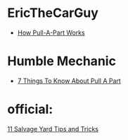 # EricTheCarGuy
- [How Pull-A-Part Works](https://youtu.be/BX4q5xMqOsw)

# Humble Mechanic
- [7 Things To Know About Pull A Part](https://youtu.be/kaSGW_iuFCM)

# official:
[11 Salvage Yard Tips and Tricks](https://youtu.be/eO7Pta_liLw)
